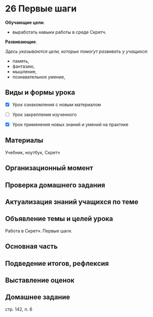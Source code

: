 # 26 Первые шаги

**Обучающие цели**.

- выработать навыки работы в среде Скретч.

**Развивающие**.

*Здесь указываются цели, которые помогут развивать у учащихся:*

- память,
- фантазию,
- мышление,
- познавательное умение,

## Виды и формы урока

- [x] Урок ознакомления с новым материалом

- [ ] Урок закрепления изученного

- [x] Урок применения новых знаний и умений на практике

## Материалы

Учебник, ноутбук, Скретч

## Организационный момент 

## Проверка домашнего задания

## Актуализация знаний учащихся по теме

## Объявление темы и целей урока

Работа в Скретч. Первые шаги.

## Основная часть



## Подведение итогов, рефлексия

## Выставление оценок

## Домашнее задание

стр. 142, п. 6